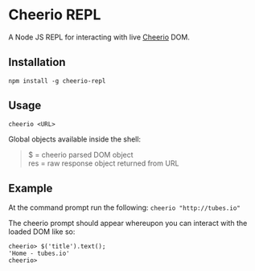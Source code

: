 Cheerio REPL
============

A Node JS REPL for interacting with live [Cheerio](https://github.com/MatthewMueller/cheerio) DOM.

Installation
------------

`npm install -g cheerio-repl`

Usage
-----

`cheerio <URL>`

Global objects available inside the shell:
>  $ = cheerio parsed DOM object  
>  res = raw response object returned from URL  

Example
-------

At the command prompt run the following:
`cheerio "http://tubes.io"`

The cheerio prompt should appear whereupon you can interact with the loaded DOM like so:
```
cheerio> $('title').text();
'Home - tubes.io'
cheerio>
```

